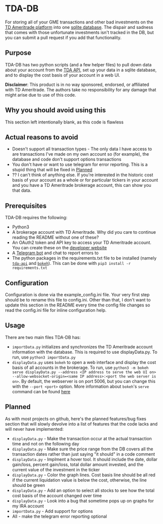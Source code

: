 # TDA-DB
For storing all of your GME transactions and other bad investments on the [TD Ameritrade platform](https://tdameritrade.com) into one [sqlite database](https://sqlite.org/index.html). The dispair and sadness that comes with those unfortunate investments isn't tracked in the DB, but you can submit a pull request if you add that functionality.

## Purpose
TDA-DB has two python scripts (and a few helper files) to pull down data about your account from the [TDA API](https://developer.tdameritrade.com/apis), set up your data in a sqlite database, and to display the cost basis of your account in a web UI.

**Disclaimer**: This product is in no way sponsored, endorsed, or affiliated with TD Ameritrade. The authors take no responsibility for any damage that might arise due to use of this code.

## Why you should avoid using this
This section left intentionally blank, as this code is flawless

## Actual reasons to avoid
* Doesn't support all transaction types - The only data I have access to are transactions I've made on my own account so (for example), the database and code don't support options transactions
* You don't have or want to use telegram for error reporting. This is a stupid thing that will be fixed in [Planned](#planned)
* ?? I can't think of anything else. If you're interested in the historic cost basis of your account as a whole or for particular tickers in your account and you have a TD Ameritrade brokerage account, this can show you that data.

## Prerequisites
TDA-DB requires the following:
* Python3
* A brokerage account with TD Ameritrade. Why did you care to continue reading the README without one of these?
* An OAuth2 token and API key to access your TD Ameritrade account. You can create these on the [developer website](https://developer.tdameritrade.com)
* A [Telegram bot](https://core.telegram.org/bots) and chat to report errors to
* The python packages in the requirements.txt file to be installed (namely [`tda-api`](https://github.com/alexgolec/tda-api) and [`bokeh`](https://github.com/bokeh/bokeh)). This can be done with `pip3 install -r requirements.txt`

## Configuration
Configuration is done via the example\_config.ini file. Your very first step should be to rename this file to config.ini. Other than that, I don't want to update this section in the README every time the config file changes so read the config.ini file for inline configuration help.

## Usage
There are two main files TDA-DB has:
* `importData.py` initializes and synchronizes the TD Ameritrade account information with the database. This is required to use displayData.py. To run, use `python3 importData.py`
* `displayData.py` uses `bokeh` to open a web interface and display the cost basis of all accounts in the brokerage. To run, use `python3 -m bokeh serve displayData.py --address <IP address to serve the web UI on> --allow-websocket-origin=<same IP address>:<port the web server is on>`. By default, the webserver is on port 5006, but you can change this with the `--port <port>` option. More information about `bokeh`'s `serve` command can be found [here](https://docs.bokeh.org/en/latest/docs/reference/command/subcommands/serve.html)

## Planned
As with most projects on github, here's the planned features/bug fixes section that will slowly devolve into a list of features that the code lacks and will never have implemented:
* `displayData.py` - Make the transaction occur at the actual transaction time and not on the following day
* `displayData.py` - Make sure the price range from the DB covers all the transaction dates rather than just saying "it should" in a code comment
* `displayData.py` - Implment a hover tool. It should include the date, dollar gain/loss, percent gain/loss, total dollar amount invested, and the current value of the investment in the ticker
* `displayData.py` - Color the graph lines. Cost basis line should be all red if the current liquidation value is below the cost, otherwise, the line should be green
* `displayData.py` - Add an option to select all stocks to see how the total cost basis of the account changed over time
* `displayData.py` - Look into a bug that sometime pops up on graphs for my IRA account
* `importData.py` - Add support for options
* All - make the telegram error reporting optional
